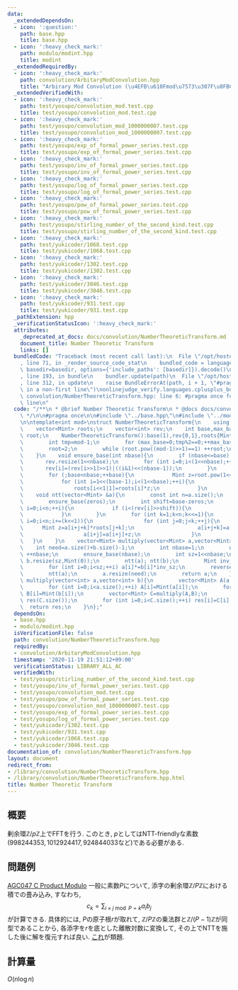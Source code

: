 ```yaml
---
data:
  _extendedDependsOn:
  - icon: ':question:'
    path: base.hpp
    title: base.hpp
  - icon: ':heavy_check_mark:'
    path: modulo/modint.hpp
    title: modint
  _extendedRequiredBy:
  - icon: ':heavy_check_mark:'
    path: convolution/ArbitaryModConvolution.hpp
    title: "Arbirary Mod Convolution (\u4EFB\u610Fmod\u7573\u307F\u8FBC\u307F)"
  _extendedVerifiedWith:
  - icon: ':heavy_check_mark:'
    path: test/yosupo/convolution_mod.test.cpp
    title: test/yosupo/convolution_mod.test.cpp
  - icon: ':heavy_check_mark:'
    path: test/yosupo/convolution_mod_1000000007.test.cpp
    title: test/yosupo/convolution_mod_1000000007.test.cpp
  - icon: ':heavy_check_mark:'
    path: test/yosupo/exp_of_formal_power_series.test.cpp
    title: test/yosupo/exp_of_formal_power_series.test.cpp
  - icon: ':heavy_check_mark:'
    path: test/yosupo/inv_of_formal_power_series.test.cpp
    title: test/yosupo/inv_of_formal_power_series.test.cpp
  - icon: ':heavy_check_mark:'
    path: test/yosupo/log_of_formal_power_series.test.cpp
    title: test/yosupo/log_of_formal_power_series.test.cpp
  - icon: ':heavy_check_mark:'
    path: test/yosupo/pow_of_formal_power_series.test.cpp
    title: test/yosupo/pow_of_formal_power_series.test.cpp
  - icon: ':heavy_check_mark:'
    path: test/yosupo/stirling_number_of_the_second_kind.test.cpp
    title: test/yosupo/stirling_number_of_the_second_kind.test.cpp
  - icon: ':heavy_check_mark:'
    path: test/yukicoder/1068.test.cpp
    title: test/yukicoder/1068.test.cpp
  - icon: ':heavy_check_mark:'
    path: test/yukicoder/1302.test.cpp
    title: test/yukicoder/1302.test.cpp
  - icon: ':heavy_check_mark:'
    path: test/yukicoder/3046.test.cpp
    title: test/yukicoder/3046.test.cpp
  - icon: ':heavy_check_mark:'
    path: test/yukicoder/931.test.cpp
    title: test/yukicoder/931.test.cpp
  _pathExtension: hpp
  _verificationStatusIcon: ':heavy_check_mark:'
  attributes:
    _deprecated_at_docs: docs/convolution/NumberTheoreticTransform.md
    document_title: Number Theoretic Transform
    links: []
  bundledCode: "Traceback (most recent call last):\n  File \"/opt/hostedtoolcache/Python/3.9.1/x64/lib/python3.9/site-packages/onlinejudge_verify/documentation/build.py\"\
    , line 71, in _render_source_code_stat\n    bundled_code = language.bundle(stat.path,\
    \ basedir=basedir, options={'include_paths': [basedir]}).decode()\n  File \"/opt/hostedtoolcache/Python/3.9.1/x64/lib/python3.9/site-packages/onlinejudge_verify/languages/cplusplus.py\"\
    , line 193, in bundle\n    bundler.update(path)\n  File \"/opt/hostedtoolcache/Python/3.9.1/x64/lib/python3.9/site-packages/onlinejudge_verify/languages/cplusplus_bundle.py\"\
    , line 312, in update\n    raise BundleErrorAt(path, i + 1, \"#pragma once found\
    \ in a non-first line\")\nonlinejudge_verify.languages.cplusplus_bundle.BundleErrorAt:\
    \ convolution/NumberTheoreticTransform.hpp: line 6: #pragma once found in a non-first\
    \ line\n"
  code: "/**\n * @brief Number Theoretic Transform\n * @docs docs/convolution/NumberTheoreticTransform.md\n\
    \ */\n\n#pragma once\n\n#include \"../base.hpp\"\n#include \"../modulo/modint.hpp\"\
    \n\ntemplate<int mod>\nstruct NumberTheoreticTransform{\n    using Mint=modint<mod>;\n\
    \    vector<Mint> roots;\n    vector<int> rev;\n    int base,max_base;\n    Mint\
    \ root;\n    NumberTheoreticTransform():base(1),rev{0,1},roots{Mint(0),Mint(1)}{\n\
    \        int tmp=mod-1;\n        for (max_base=0;tmp%2==0;++max_base) tmp>>=1;\n\
    \        root=2;\n        while (root.pow((mod-1)>>1)==1) ++root;\n        root=root.pow((mod-1)>>max_base);\n\
    \    }\n    void ensure_base(int nbase){\n        if (nbase<=base) return;\n \
    \       rev.resize(1<<nbase);\n        for (int i=0;i<(1<<nbase);++i){\n     \
    \       rev[i]=(rev[i>>1]>>1)|((i&1)<<(nbase-1));\n        }\n        roots.resize(1<<nbase);\n\
    \        for (;base<nbase;++base){\n            Mint z=root.pow(1<<(max_base-1-base));\n\
    \            for (int i=1<<(base-1);i<(1<<base);++i){\n                roots[i<<1]=roots[i];\n\
    \                roots[i<<1|1]=roots[i]*z;\n            }\n        }\n    }\n\
    \    void ntt(vector<Mint> &a){\n        const int n=a.size();\n        int zeros=__builtin_ctz(n);\n\
    \        ensure_base(zeros);\n        int shift=base-zeros;\n        for (int\
    \ i=0;i<n;++i){\n            if (i<(rev[i]>>shift)){\n                swap(a[i],a[rev[i]>>shift]);\n\
    \            }\n        }\n        for (int k=1;k<n;k<<=1){\n            for (int\
    \ i=0;i<n;i+=(k<<1)){\n                for (int j=0;j<k;++j){\n              \
    \      Mint z=a[i+j+k]*roots[j+k];\n                    a[i+j+k]=a[i+j]-z;\n \
    \                   a[i+j]=a[i+j]+z;\n                }\n            }\n     \
    \   }\n    }\n    vector<Mint> multiply(vector<Mint> a,vector<Mint> b){\n    \
    \    int need=a.size()+b.size()-1;\n        int nbase=1;\n        while ((1<<nbase)<need)\
    \ ++nbase;\n        ensure_base(nbase);\n        int sz=1<<nbase;\n        a.resize(sz,Mint(0));\
    \ b.resize(sz,Mint(0));\n        ntt(a); ntt(b);\n        Mint inv_sz=1/Mint(sz);\n\
    \        for (int i=0;i<sz;++i) a[i]*=b[i]*inv_sz;\n        reverse(a.begin()+1,a.end());\n\
    \        ntt(a);\n        a.resize(need);\n        return a;\n    }\n    vector<int>\
    \ multiply(vector<int> a,vector<int> b){\n        vector<Mint> A(a.size()),B(b.size());\n\
    \        for (int i=0;i<a.size();++i) A[i]=Mint(a[i]);\n        for (int i=0;i<b.size();++i)\
    \ B[i]=Mint(b[i]);\n        vector<Mint> C=multiply(A,B);\n        vector<int>\
    \ res(C.size());\n        for (int i=0;i<C.size();++i) res[i]=C[i].v;\n      \
    \  return res;\n    }\n};"
  dependsOn:
  - base.hpp
  - modulo/modint.hpp
  isVerificationFile: false
  path: convolution/NumberTheoreticTransform.hpp
  requiredBy:
  - convolution/ArbitaryModConvolution.hpp
  timestamp: '2020-11-19 21:51:12+09:00'
  verificationStatus: LIBRARY_ALL_AC
  verifiedWith:
  - test/yosupo/stirling_number_of_the_second_kind.test.cpp
  - test/yosupo/inv_of_formal_power_series.test.cpp
  - test/yosupo/convolution_mod.test.cpp
  - test/yosupo/pow_of_formal_power_series.test.cpp
  - test/yosupo/convolution_mod_1000000007.test.cpp
  - test/yosupo/exp_of_formal_power_series.test.cpp
  - test/yosupo/log_of_formal_power_series.test.cpp
  - test/yukicoder/1302.test.cpp
  - test/yukicoder/931.test.cpp
  - test/yukicoder/1068.test.cpp
  - test/yukicoder/3046.test.cpp
documentation_of: convolution/NumberTheoreticTransform.hpp
layout: document
redirect_from:
- /library/convolution/NumberTheoreticTransform.hpp
- /library/convolution/NumberTheoreticTransform.hpp.html
title: Number Theoretic Transform
---
```

## 概要
剰余環$\mathbb{Z}/p\mathbb{Z}$上でFFTを行う. このとき, $p$としてはNTT-friendlyな素数($998244353,1012924417,924844033$など)である必要がある.

## 問題例
[AGC047 C Product Modulo](https://atcoder.jp/contests/agc047/tasks/agc047_c)
一般に素数$P$について, 添字の剰余環$\mathbb{Z}/P\mathbb{Z}$における積での畳み込み, すなわち,
$$c_k=\sum_{i\times j\bmod P=k}a_ib_j$$
が計算できる. 具体的には, $P$の原子根$r$が取れて, $\mathbb{Z}/P\mathbb{Z}$の乗法群と$\mathbb{Z}/(P-1)\mathbb{Z}$が同型であることから, 各添字を$r$を底とした離散対数に変換して, その上でNTTを施した後に解を復元すれば良い. [これ](https://yukicoder.me/problems/no/931)が類題.

## 計算量
$O(n\log n)$